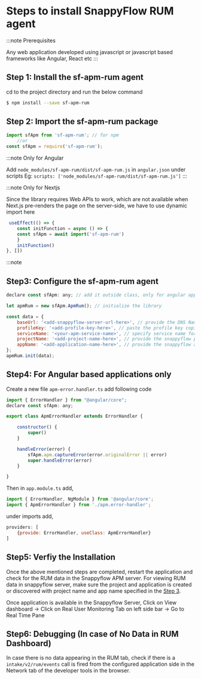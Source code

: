 # Steps to install SnappyFlow RUM agent

:::note Prerequisites

Any web application developed using javascript or javascript based frameworks like Angular, React etc
:::

## **Step 1: Install the sf-apm-rum agent**

cd to the project directory and run the below command
```bash
$ npm install --save sf-apm-rum 
```


## **Step 2: Import the sf-apm-rum package**

```js
import sfApm from 'sf-apm-rum'; // for npm
	//or
const sfApm = require('sf-apm-rum');
```


:::note Only for Angular 

Add `node_modules/sf-apm-rum/dist/sf-apm-rum.js` in `angular.json` under scripts
Eg:
```scripts: ['node_modules/sf-apm-rum/dist/sf-apm-rum.js']```
:::

:::note Only for Nextjs

Since the library requires Web APIs to work, which are not available when Next.js pre-renders the page on the server-side, we have to use dynamic import here

```js
 useEffect(() => {
 	const initFunction = async () => {
 	const sfApm = await import('sf-apm-rum')
 	}
 	initFunction()
}, [])
```

:::note

## **Step3: Configure the sf-apm-rum agent**

```js
declare const sfApm: any; // add it outside class, only for angular applications

let apmRum = new sfApm.ApmRum(); // initialize the library

const data = {
	baseUrl: '<add-snappyflow-server-url-here>', // provide the DNS Name/ Host IP of the snappyflow APM server that you are using to view the data
	profileKey: '<add-profile-key-here>', // paste the profile key copied from SF profile
	serviceName: '<your-apm-service-name>', // specify service name for RUM
	projectName: '<add-project-name-here>', // provide the snappyflow project name
	appName: '<add-application-name-here>', // provide the snappyflow application name
};
apmRum.init(data);
```

## **Step4: For Angular based applications only**


Create a new file  `apm-error.handler.ts` add following code

```js
import { ErrorHandler } from "@angular/core";
declare const sfApm: any;

export class ApmErrorHandler extends ErrorHandler {

	constructor() {
		super()
	}

	handleError(error) {
		sfApm.apm.captureError(error.originalError || error)
		super.handleError(error)
	}

}
```

Then in `app.module.ts` add,
```js
import { ErrorHandler, NgModule } from '@angular/core';
import { ApmErrorHandler } from './apm.error-handler';
```

under imports add,
```js
providers: [
	{provide: ErrorHandler, useClass: ApmErrorHandler}
]
```

## **Step5: Verfiy the Installation**

Once the above mentioned steps are completed, restart the application and check for the RUM data in the Snappyflow APM server. For viewing RUM data in snappyflow server, make sure  the project and application is created or discovered with project name and app name specified in the [Step 3](#step3-configure-the-sf-apm-rum-agent).

Once application is available in the Snappyflow Server, Click on View dashboard -> Click on Real User Monitoring Tab on left side bar -> Go to Real Time Pane


## **Step6: Debugging (In case of No Data in RUM Dashboard)**

In case there is no data appearing in the RUM tab, check if there is a `intake/v2/rum/events` call is fired from the configured application side in the Network tab of the developer tools in the browser.  
  